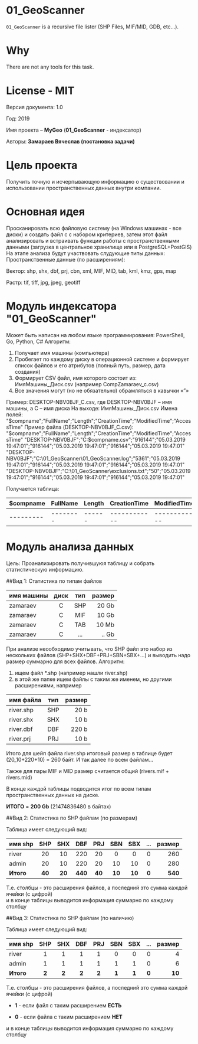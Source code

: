 # 01_GeoScanner
`01_GeoScanner` is a recursive file lister (SHP Files, MIF/MID, GDB, etc...).

# Why
There are not any tools for this task.

# License - MIT

Версия документа: 1.0

Год: 2019

Имя проекта – **MyGeo** (**01_GeoScanner** - индексатор)

Авторы: **Замараев Вячеслав (постановка задачи)**

# Цель проекта
Получить точную и исчерпывающую информацию о существовании и использовании пространственных данных внутри компании. 

# Основная идея
Просканировать всю файловую систему (на Windows машинах - все диски) и создать файл с с набором критериев, затем этот файл анализировать и встраивать функции работы с пространственными данными (загрузка в центральное хранилище или в PostgreSQL+PostGIS)
На этапе анализа будут участвовать слудующие типы данных: 
Пространственные данные (по расширениям):

Вектор: shp, shx, dbf, prj, cbn, xml, MIF, MID, tab, kml, kmz, gps, map

Растр: tif, tiff, jpg, jpeg, geotiff

# Модуль индексатора "01_GeoScanner"
Может быть написан на любом языке программирования: PowerShell, Go, Python, C#
Алгоритм:
1) Получает имя машины (компьютера) 
2) Пробегает по каждому диску в операционной системе и формирует список файлов и его атрибутов (полный путь, размер, дата создания)
3) Формирует CSV файл, имя которого состоит из: ИмяМашины_Диск.csv (например CompZamaraev_c.csv)
4) Все значения могут (но не обязательно) обрамляться в кавычки «”» 

Пример: DESKTOP-NBV0BJF_C.csv, где DESKTOP-NBV0BJF – имя машины, а С – имя диска 
На выходе:   ИмяМашины_Диск.csv
Имена полей: "$compname";"FullName";"Length";"CreationTime";"ModifiedTime";"AccessTime"
Пример файла (DESKTOP-NBV0BJF_C.csv): 
"$compname";"FullName";"Length";"CreationTime";"ModifiedTime";"AccessTime"
"DESKTOP-NBV0BJF";"C:\$compname.csv";"916144";"05.03.2019 19:47:01";"916144";"05.03.2019 19:47:01";"916144";"05.03.2019 19:47:01"
"DESKTOP-NBV0BJF";"C:\01_GeoScanner\01_GeoScanner.log";"5361";"05.03.2019 19:47:01";"916144";"05.03.2019 19:47:01";"916144";"05.03.2019 19:47:01"
"DESKTOP-NBV0BJF";"C:\01_GeoScanner\exclusions.txt";"50";"05.03.2019 19:47:01";"916144";"05.03.2019 19:47:01";"916144";"05.03.2019 19:47:01"

Получается таблица:

|$compname|FullName|Length|CreationTime|ModifiedTime|AccessTime
|---------|--------|------|------------|------------|------------|
|---------|--------|------|------------|------------|------------|

# Модуль анализа данных

Цель: Проанализировать получившуюя таблицу и собрать статистическую информацию.

##Вид 1: Статистика по типам файлов 

|имя машины|диск|тип|размер|
|----------|:----:|:---:|------:|
|zamaraev  |C   |SHP|20 Gb |
|zamaraev  |C   |MIF|10 Gb |
|zamaraev  |C   |TAB|10 Mb |
|zamaraev  |C   |...|.. Gb |


При анализе неообходимо учитывать, что SHP файл это набор из нескольких файлов (SHP+SHX+DBF+PRJ+SBN+SBX+...) и выводить надо размер суммарно для всех файлов.
Алгоритм: 

1. ищем файл *.shp (например нашли river.shp)
2. в этой же папке ищем файлы с таким же именем, но другими расширениями, например

|имя файла |тип |размер|
|----------|:---:|-----:|
|river.shp |SHP |20 b |
|river.shx |SHX |10 b |
|river.dbf |DBF |220 b |
|river.prj |PRJ |10 b |

Итого для шейп файла river.shp итоговый размер в таблице будет (20_10+220+10) = 260 байт. 
И так далее по всем файлам...

Также для пары MIF и MID размер считается общий (rivers.mif + rivers.mid)

В конце каждой таблицы подводится итог по всем типам пространственных данных на диске.

**ИТОГО** = **200 Gb** (21474836480 в байтах) 


##Вид 2: Статистика по SHP файлам (по размерам)

Таблица имеет следующий вид: 

|имя shp|SHP|SHX|DBF|PRJ|SBN|SBX|...|размер|
|----------|:----:|:---:|:---:|:----:|:---:|:---:|:----:|---:|
|river  |20   |10|220 |20   |0|0 |0   |260|
|admin  |20   |10|220 |20   |10|10 |0   |280|
|**Итого**  |**40**   |**20**|**440** |**40**   |**10**|**10** |**0**   |**540**|


Т.е. столбцы - это расширения файлов, а последний это сумма каждой ячейки (с цифрой)     
и в конце таблицы выводится информация суммарно по каждому столбцу

##Вид 3: Статистика по SHP файлам (по наличию) 

Таблица имеет следующий вид: 

|имя shp|SHP|SHX|DBF|PRJ|SBN|SBX|...|размер|
|----------|:----:|:---:|:---:|:----:|:---:|:---:|:----:|---:|
|river  |1   |1|1 |1   |0|0 |0   |4|
|admin  |1   |1|1 |1   |1|1 |0   |6|
|**Итого**  |**2**   |**2**|**2** |**2**   |**1**|**1** |**0**   |**10**|

Т.е. столбцы - это расширения файлов, а последний это сумма каждой ячейки (с цифрой)

* **1** - если файл с таким расширением **ЕСТЬ** 

* **0** - если файла с таким расширением **НЕТ**     

и в конце таблицы выводится информация суммарно по каждому столбцу








